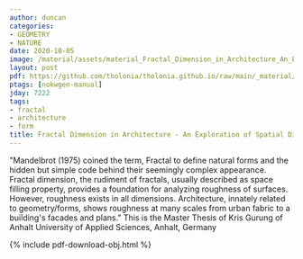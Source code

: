 ```yaml
---
author: duncan
categories:
- GEOMETRY
- NATURE
date: 2020-10-05
image: /material/assets/material_Fractal_Dimension_in_Architecture_An_Exploration_of_Spatial_Dimension.png
layout: post
pdf: https://github.com/tholonia/tholonia.github.io/raw/main/_material/assets/material_Fractal_Dimension_in_Architecture_An_Exploration_of_Spatial_Dimension.pdf
ptags: [nokwgen-manual]
jday: 7222
tags:
- fractal
- architecture
- form
title: Fractal Dimension in Architecture - An Exploration of Spatial Dimension
---
```


"Mandelbrot (1975) coined the term, Fractal to define natural forms and the hidden but simple code behind their seemingly complex appearance. Fractal dimension, the rudiment of fractals, usually described as space filling property, provides a foundation for analyzing roughness of surfaces. However, roughness exists in all dimensions. Architecture, innately related to geometry/forms, shows roughness at many scales from urban fabric to a building's facades and plans." This is the Master Thesis of Kris Gurung of Anhalt University of Applied Sciences, Anhalt, Germany

<!--more-->

{% include pdf-download-obj.html %}
